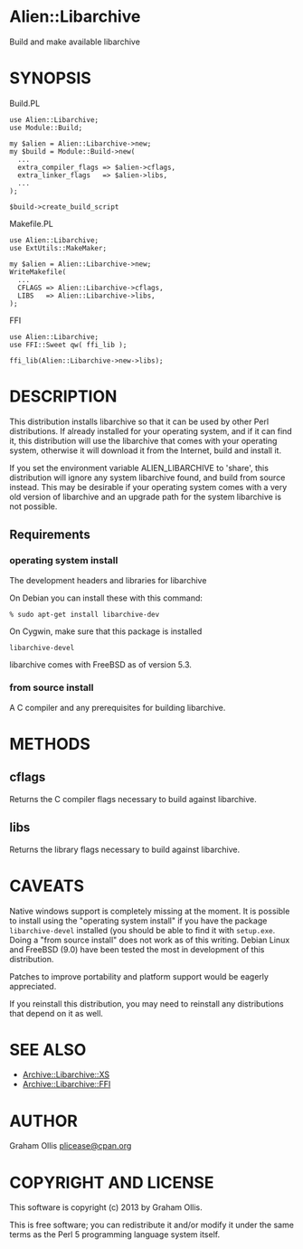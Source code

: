 # Alien::Libarchive

Build and make available libarchive

# SYNOPSIS

Build.PL

    use Alien::Libarchive;
    use Module::Build;
    
    my $alien = Alien::Libarchive->new;
    my $build = Module::Build->new(
      ...
      extra_compiler_flags => $alien->cflags,
      extra_linker_flags   => $alien->libs,
      ...
    );
    
    $build->create_build_script

Makefile.PL

    use Alien::Libarchive;
    use ExtUtils::MakeMaker;
    
    my $alien = Alien::Libarchive->new;
    WriteMakefile(
      ...
      CFLAGS => Alien::Libarchive->cflags,
      LIBS   => Alien::Libarchive->libs,
    );

FFI

    use Alien::Libarchive;
    use FFI::Sweet qw( ffi_lib );
    
    ffi_lib(Alien::Libarchive->new->libs);

# DESCRIPTION

This distribution installs libarchive so that it can be used by other
Perl distributions.  If already installed for your operating system, and
if it can find it, this distribution will use the libarchive that comes
with your operating system, otherwise it will download it from the 
Internet, build and install it.

If you set the environment variable ALIEN\_LIBARCHIVE to 'share', this
distribution will ignore any system libarchive found, and build from
source instead.  This may be desirable if your operating system comes
with a very old version of libarchive and an upgrade path for the 
system libarchive is not possible.

## Requirements

### operating system install

The development headers and libraries for libarchive

On Debian you can install these with this command:

    % sudo apt-get install libarchive-dev

On Cygwin, make sure that this package is installed

    libarchive-devel

libarchive comes with FreeBSD as of version 5.3.

### from source install

A C compiler and any prerequisites for building libarchive.

# METHODS

## cflags

Returns the C compiler flags necessary to build against libarchive.

## libs

Returns the library flags necessary to build against libarchive.

# CAVEATS

Native windows support is completely missing at the moment.  It is 
possible to install using the "operating system install" if you have the 
package `libarchive-devel` installed (you should be able to find it 
with `setup.exe`.  Doing a "from source install" does not work as of
this writing.  Debian Linux and FreeBSD (9.0) have been tested the most
in development of this distribution.

Patches to improve portability and platform support would be eagerly
appreciated.

If you reinstall this distribution, you may need to reinstall any
distributions that depend on it as well.

# SEE ALSO

- [Archive::Libarchive::XS](https://metacpan.org/pod/Archive::Libarchive::XS)
- [Archive::Libarchive::FFI](https://metacpan.org/pod/Archive::Libarchive::FFI)

# AUTHOR

Graham Ollis <plicease@cpan.org>

# COPYRIGHT AND LICENSE

This software is copyright (c) 2013 by Graham Ollis.

This is free software; you can redistribute it and/or modify it under
the same terms as the Perl 5 programming language system itself.
